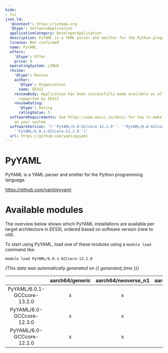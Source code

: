 ```yaml
---
hide:
- toc
json_ld:
  '@context': https://schema.org
  '@type': SoftwareApplication
  applicationCategory: DeveloperApplication
  description: PyYAML is a YAML parser and emitter for the Python programming language.
  license: Not confirmed
  name: PyYAML
  offers:
    '@type': Offer
    price: 0
  operatingSystem: LINUX
  review:
    '@type': Review
    author:
      '@type': Organization
      name: EESSI
    reviewBody: Application has been successfully made available on all architectures
      supported by EESSI
    reviewRating:
      '@type': Rating
      ratingValue: 5
  softwareRequirements: See https://www.eessi.io/docs/ for how to make EESSI available
    on your system
  softwareVersion: '[''PyYAML/6.0-GCCcore-12.2.0'', ''PyYAML/6.0-GCCcore-12.3.0'',
    ''PyYAML/6.0.1-GCCcore-13.2.0'']'
  url: https://github.com/yaml/pyyaml
---
```


PyYAML
======


PyYAML is a YAML parser and emitter for the Python programming language.

https://github.com/yaml/pyyaml
# Available modules


The overview below shows which PyYAML installations are available per target architecture in EESSI, ordered based on software version (new to old).

To start using PyYAML, load one of these modules using a `module load` command like:

```shell
module load PyYAML/6.0.1-GCCcore-13.2.0
```

*(This data was automatically generated on {{ generated_time }})*  

| |aarch64/generic|aarch64/neoverse_n1|aarch64/neoverse_v1|aarch64/nvidia/grace|x86_64/generic|x86_64/amd/zen2|x86_64/amd/zen3|x86_64/amd/zen4|x86_64/intel/haswell|x86_64/intel/sapphirerapids|x86_64/intel/skylake_avx512|
| :---: | :---: | :---: | :---: | :---: | :---: | :---: | :---: | :---: | :---: | :---: | :---: |
|PyYAML/6.0.1-GCCcore-13.2.0|x|x|x|x|x|x|x|x|x|x|x|
|PyYAML/6.0-GCCcore-12.3.0|x|x|x|x|x|x|x|x|x|x|x|
|PyYAML/6.0-GCCcore-12.2.0|x|x|x|x|x|x|x|x|x|x|x|
